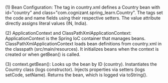 (1) Bean Configuration: 
        The <bean> tag in country.xml defines a Country bean with id="country" and class="com.cognizant.spring_learn.Country".
        The <property> tags set the code and name fields using their respective setters.
        The value attribute directly assigns literal values (IN, India).

(2) ApplicationContext and ClassPathXmlApplicationContext:
        ApplicationContext is the Spring IoC container that manages beans.
        ClassPathXmlApplicationContext loads bean definitions from country.xml in the classpath (src/main/resources).
        It initializes beans when the context is created or when getBean() is called.

(3) context.getBean():
        Looks up the bean by ID (country).
        Instantiates the Country class (logs constructor).
        Injects properties via setters (logs setCode, setName).
        Returns the bean, which is logged via toString().
